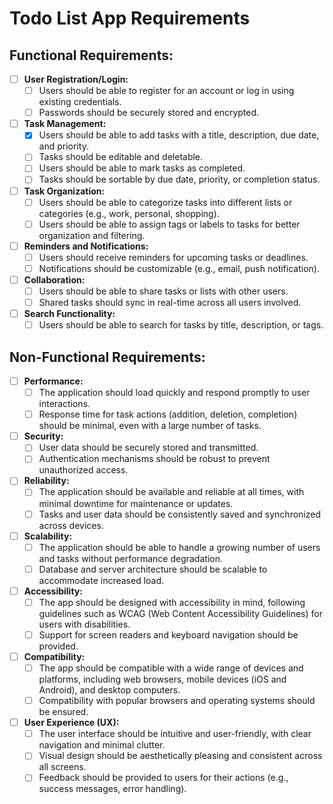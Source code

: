 # Todo List App Requirements

## Functional Requirements:

- [ ] **User Registration/Login:**
   - [ ] Users should be able to register for an account or log in using existing credentials.
   - [ ] Passwords should be securely stored and encrypted.

- [ ] **Task Management:**
   - [X] Users should be able to add tasks with a title, description, due date, and priority.
   - [ ] Tasks should be editable and deletable.
   - [ ] Users should be able to mark tasks as completed.
   - [ ] Tasks should be sortable by due date, priority, or completion status.

- [ ] **Task Organization:**
   - [ ] Users should be able to categorize tasks into different lists or categories (e.g., work, personal, shopping).
   - [ ] Users should be able to assign tags or labels to tasks for better organization and filtering.

- [ ] **Reminders and Notifications:**
   - [ ] Users should receive reminders for upcoming tasks or deadlines.
   - [ ] Notifications should be customizable (e.g., email, push notification).

- [ ] **Collaboration:**
   - [ ] Users should be able to share tasks or lists with other users.
   - [ ] Shared tasks should sync in real-time across all users involved.

- [ ] **Search Functionality:**
   - [ ] Users should be able to search for tasks by title, description, or tags.

## Non-Functional Requirements:

- [ ] **Performance:**
   - [ ] The application should load quickly and respond promptly to user interactions.
   - [ ] Response time for task actions (addition, deletion, completion) should be minimal, even with a large number of tasks.

- [ ] **Security:**
   - [ ] User data should be securely stored and transmitted.
   - [ ] Authentication mechanisms should be robust to prevent unauthorized access.

- [ ] **Reliability:**
   - [ ] The application should be available and reliable at all times, with minimal downtime for maintenance or updates.
   - [ ] Tasks and user data should be consistently saved and synchronized across devices.

- [ ] **Scalability:**
   - [ ] The application should be able to handle a growing number of users and tasks without performance degradation.
   - [ ] Database and server architecture should be scalable to accommodate increased load.

- [ ] **Accessibility:**
   - [ ] The app should be designed with accessibility in mind, following guidelines such as WCAG (Web Content Accessibility Guidelines) for users with disabilities.
   - [ ] Support for screen readers and keyboard navigation should be provided.

- [ ] **Compatibility:**
   - [ ] The app should be compatible with a wide range of devices and platforms, including web browsers, mobile devices (iOS and Android), and desktop computers.
   - [ ] Compatibility with popular browsers and operating systems should be ensured.

- [ ] **User Experience (UX):**
   - [ ] The user interface should be intuitive and user-friendly, with clear navigation and minimal clutter.
   - [ ] Visual design should be aesthetically pleasing and consistent across all screens.
   - [ ] Feedback should be provided to users for their actions (e.g., success messages, error handling).

